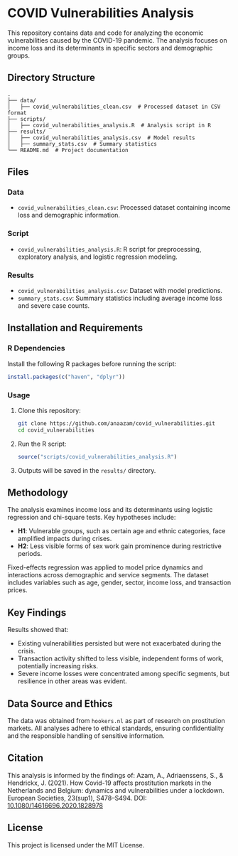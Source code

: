 # COVID Vulnerabilities Analysis

This repository contains data and code for analyzing the economic vulnerabilities caused by the COVID-19 pandemic. The analysis focuses on income loss and its determinants in specific sectors and demographic groups.

## Directory Structure

```
.
├── data/
│   ├── covid_vulnerabilities_clean.csv  # Processed dataset in CSV format
├── scripts/
│   ├── covid_vulnerabilities_analysis.R  # Analysis script in R
├── results/
│   ├── covid_vulnerabilities_analysis.csv  # Model results
│   ├── summary_stats.csv  # Summary statistics
└── README.md  # Project documentation
```

## Files

### Data
- `covid_vulnerabilities_clean.csv`: Processed dataset containing income loss and demographic information.

### Script
- `covid_vulnerabilities_analysis.R`: R script for preprocessing, exploratory analysis, and logistic regression modeling.

### Results
- `covid_vulnerabilities_analysis.csv`: Dataset with model predictions.
- `summary_stats.csv`: Summary statistics including average income loss and severe case counts.

## Installation and Requirements

### R Dependencies
Install the following R packages before running the script:

```R
install.packages(c("haven", "dplyr"))
```

### Usage
1. Clone this repository:
   ```bash
   git clone https://github.com/anaazam/covid_vulnerabilities.git
   cd covid_vulnerabilities
   ```

2. Run the R script:
   ```R
   source("scripts/covid_vulnerabilities_analysis.R")
   ```

3. Outputs will be saved in the `results/` directory.

## Methodology

The analysis examines income loss and its determinants using logistic regression and chi-square tests. Key hypotheses include:
- **H1**: Vulnerable groups, such as certain age and ethnic categories, face amplified impacts during crises.
- **H2**: Less visible forms of sex work gain prominence during restrictive periods.

Fixed-effects regression was applied to model price dynamics and interactions across demographic and service segments. The dataset includes variables such as age, gender, sector, income loss, and transaction prices.

## Key Findings

Results showed that:
- Existing vulnerabilities persisted but were not exacerbated during the crisis.
- Transaction activity shifted to less visible, independent forms of work, potentially increasing risks.
- Severe income losses were concentrated among specific segments, but resilience in other areas was evident.

## Data Source and Ethics

The data was obtained from `hookers.nl` as part of research on prostitution markets. All analyses adhere to ethical standards, ensuring confidentiality and the responsible handling of sensitive information.

## Citation

This analysis is informed by the findings of:
Azam, A., Adriaenssens, S., & Hendrickx, J. (2021). How Covid-19 affects prostitution markets in the Netherlands and Belgium: dynamics and vulnerabilities under a lockdown. European Societies, 23(sup1), S478–S494. DOI: [10.1080/14616696.2020.1828978](https://doi.org/10.1080/14616696.2020.1828978)

## License

This project is licensed under the MIT License.
